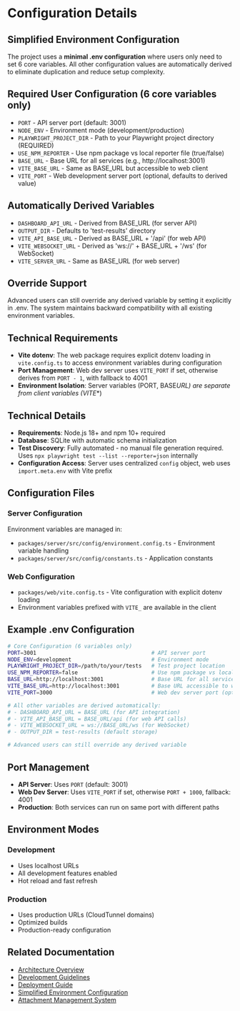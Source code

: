 # Configuration Details

## Simplified Environment Configuration

The project uses a **minimal .env configuration** where users only need to set 6 core variables. All other configuration values are automatically derived to eliminate duplication and reduce setup complexity.

## Required User Configuration (6 core variables only)

- `PORT` - API server port (default: 3001)
- `NODE_ENV` - Environment mode (development/production)
- `PLAYWRIGHT_PROJECT_DIR` - Path to your Playwright project directory (REQUIRED)
- `USE_NPM_REPORTER` - Use npm package vs local reporter file (true/false)
- `BASE_URL` - Base URL for all services (e.g., http://localhost:3001)
- `VITE_BASE_URL` - Same as BASE_URL but accessible to web client
- `VITE_PORT` - Web development server port (optional, defaults to derived value)

## Automatically Derived Variables

- `DASHBOARD_API_URL` - Derived from BASE_URL (for server API)
- `OUTPUT_DIR` - Defaults to 'test-results' directory
- `VITE_API_BASE_URL` - Derived as BASE_URL + '/api' (for web API)
- `VITE_WEBSOCKET_URL` - Derived as 'ws://' + BASE_URL + '/ws' (for WebSocket)
- `VITE_SERVER_URL` - Same as BASE_URL (for web server)

## Override Support

Advanced users can still override any derived variable by setting it explicitly in .env. The system maintains backward compatibility with all existing environment variables.

## Technical Requirements

- **Vite dotenv**: The web package requires explicit dotenv loading in `vite.config.ts` to access environment variables during configuration
- **Port Management**: Web dev server uses `VITE_PORT` if set, otherwise derives from `PORT - 1`, with fallback to 4001
- **Environment Isolation**: Server variables (PORT, BASE*URL) are separate from client variables (VITE*\*)

## Technical Details

- **Requirements**: Node.js 18+ and npm 10+ required
- **Database**: SQLite with automatic schema initialization
- **Test Discovery**: Fully automated - no manual file generation required. Uses `npx playwright test --list --reporter=json` internally
- **Configuration Access**: Server uses centralized `config` object, web uses `import.meta.env` with Vite prefix

## Configuration Files

### Server Configuration

Environment variables are managed in:

- `packages/server/src/config/environment.config.ts` - Environment variable handling
- `packages/server/src/config/constants.ts` - Application constants

### Web Configuration

- `packages/web/vite.config.ts` - Vite configuration with explicit dotenv loading
- Environment variables prefixed with `VITE_` are available in the client

## Example .env Configuration

```bash
# Core Configuration (6 variables only)
PORT=3001                                    # API server port
NODE_ENV=development                         # Environment mode
PLAYWRIGHT_PROJECT_DIR=/path/to/your/tests   # Test project location
USE_NPM_REPORTER=false                       # Use npm package vs local file
BASE_URL=http://localhost:3001               # Base URL for all services
VITE_BASE_URL=http://localhost:3001          # Base URL accessible to web client
VITE_PORT=3000                               # Web dev server port (optional)

# All other variables are derived automatically:
# - DASHBOARD_API_URL = BASE_URL (for API integration)
# - VITE_API_BASE_URL = BASE_URL/api (for web API calls)
# - VITE_WEBSOCKET_URL = ws://BASE_URL/ws (for WebSocket)
# - OUTPUT_DIR = test-results (default storage)

# Advanced users can still override any derived variable
```

## Port Management

- **API Server**: Uses `PORT` (default: 3001)
- **Web Dev Server**: Uses `VITE_PORT` if set, otherwise `PORT + 1000`, fallback: 4001
- **Production**: Both services can run on same port with different paths

## Environment Modes

### Development

- Uses localhost URLs
- All development features enabled
- Hot reload and fast refresh

### Production

- Uses production URLs (CloudTunnel domains)
- Optimized builds
- Production-ready configuration

## Related Documentation

- [Architecture Overview](./ARCHITECTURE.md)
- [Development Guidelines](./DEVELOPMENT.md)
- [Deployment Guide](./DEPLOYMENT.md)
- [Simplified Environment Configuration](./SIMPLIFIED_ENV_CONFIGURATION.md)
- [Attachment Management System](./features/PER_RUN_ATTACHMENTS.md)
